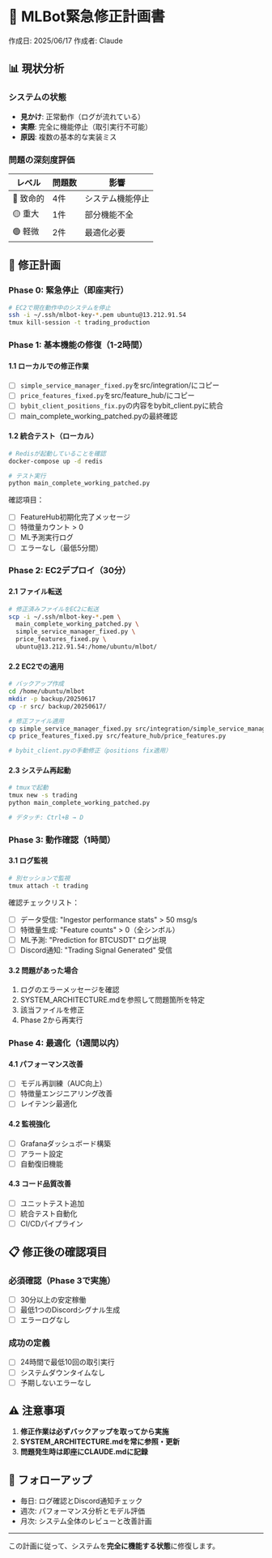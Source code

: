 # 🚨 MLBot緊急修正計画書

作成日: 2025/06/17
作成者: Claude

## 📊 現状分析

### システムの状態
- **見かけ**: 正常動作（ログが流れている）
- **実際**: 完全に機能停止（取引実行不可能）
- **原因**: 複数の基本的な実装ミス

### 問題の深刻度評価

| レベル | 問題数 | 影響 |
|--------|--------|------|
| 🔴 致命的 | 4件 | システム機能停止 |
| 🟡 重大 | 1件 | 部分機能不全 |
| 🟢 軽微 | 2件 | 最適化必要 |

## 🎯 修正計画

### Phase 0: 緊急停止（即座実行）
```bash
# EC2で現在動作中のシステムを停止
ssh -i ~/.ssh/mlbot-key-*.pem ubuntu@13.212.91.54
tmux kill-session -t trading_production
```

### Phase 1: 基本機能の修復（1-2時間）

#### 1.1 ローカルでの修正作業
- [ ] `simple_service_manager_fixed.py`をsrc/integration/にコピー
- [ ] `price_features_fixed.py`をsrc/feature_hub/にコピー  
- [ ] `bybit_client_positions_fix.py`の内容をbybit_client.pyに統合
- [ ] main_complete_working_patched.pyの最終確認

#### 1.2 統合テスト（ローカル）
```bash
# Redisが起動していることを確認
docker-compose up -d redis

# テスト実行
python main_complete_working_patched.py
```

確認項目：
- [ ] FeatureHub初期化完了メッセージ
- [ ] 特徴量カウント > 0
- [ ] ML予測実行ログ
- [ ] エラーなし（最低5分間）

### Phase 2: EC2デプロイ（30分）

#### 2.1 ファイル転送
```bash
# 修正済みファイルをEC2に転送
scp -i ~/.ssh/mlbot-key-*.pem \
  main_complete_working_patched.py \
  simple_service_manager_fixed.py \
  price_features_fixed.py \
  ubuntu@13.212.91.54:/home/ubuntu/mlbot/
```

#### 2.2 EC2での適用
```bash
# バックアップ作成
cd /home/ubuntu/mlbot
mkdir -p backup/20250617
cp -r src/ backup/20250617/

# 修正ファイル適用
cp simple_service_manager_fixed.py src/integration/simple_service_manager.py
cp price_features_fixed.py src/feature_hub/price_features.py

# bybit_client.pyの手動修正（positions fix適用）
```

#### 2.3 システム再起動
```bash
# tmuxで起動
tmux new -s trading
python main_complete_working_patched.py

# デタッチ: Ctrl+B → D
```

### Phase 3: 動作確認（1時間）

#### 3.1 ログ監視
```bash
# 別セッションで監視
tmux attach -t trading
```

確認チェックリスト：
- [ ] データ受信: "Ingestor performance stats" > 50 msg/s
- [ ] 特徴量生成: "Feature counts" > 0（全シンボル）
- [ ] ML予測: "Prediction for BTCUSDT" ログ出現
- [ ] Discord通知: "Trading Signal Generated" 受信

#### 3.2 問題があった場合
1. ログのエラーメッセージを確認
2. SYSTEM_ARCHITECTURE.mdを参照して問題箇所を特定
3. 該当ファイルを修正
4. Phase 2から再実行

### Phase 4: 最適化（1週間以内）

#### 4.1 パフォーマンス改善
- [ ] モデル再訓練（AUC向上）
- [ ] 特徴量エンジニアリング改善
- [ ] レイテンシ最適化

#### 4.2 監視強化
- [ ] Grafanaダッシュボード構築
- [ ] アラート設定
- [ ] 自動復旧機能

#### 4.3 コード品質改善
- [ ] ユニットテスト追加
- [ ] 統合テスト自動化
- [ ] CI/CDパイプライン

## 📋 修正後の確認項目

### 必須確認（Phase 3で実施）
- [ ] 30分以上の安定稼働
- [ ] 最低1つのDiscordシグナル生成
- [ ] エラーログなし

### 成功の定義
- [ ] 24時間で最低10回の取引実行
- [ ] システムダウンタイムなし
- [ ] 予期しないエラーなし

## ⚠️ 注意事項

1. **修正作業は必ずバックアップを取ってから実施**
2. **SYSTEM_ARCHITECTURE.mdを常に参照・更新**
3. **問題発生時は即座にCLAUDE.mdに記録**

## 🔄 フォローアップ

- 毎日: ログ確認とDiscord通知チェック
- 週次: パフォーマンス分析とモデル評価
- 月次: システム全体のレビューと改善計画

---

この計画に従って、システムを**完全に機能する状態**に修復します。